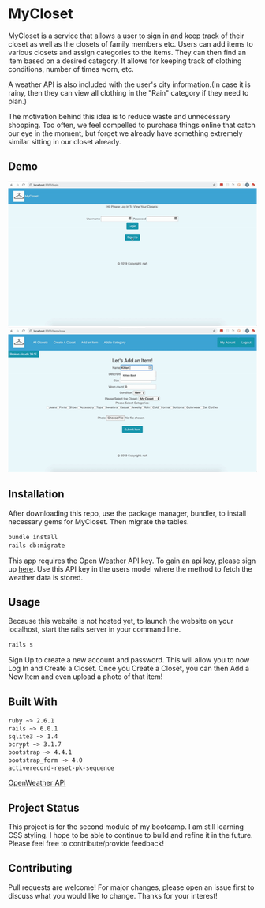# MyCloset

MyCloset is a service that allows a user to sign in and keep track of their closet as well as the closets of family members etc. Users can add items to various closets and assign categories to the items. They can then find an item based on a desired category. It allows for keeping track of clothing conditions, number of times worn, etc. 

A weather API is also included with the user's city information.(In case it is rainy, then they can view all clothing in the "Rain" category if they need to plan.)

The motivation behind this idea is to reduce waste and unnecessary shopping. Too often, we feel compelled to purchase things online that catch our eye in the moment, but forget we already have something extremely similar sitting in our closet already.

## Demo

![Demo part 1](https://github.com/moliver4/ClosetApp/blob/master/app/assets/images/closetdemo1.gif)
![Demo part 2](https://github.com/moliver4/ClosetApp/blob/master/app/assets/images/closetdemo2.gif)
 

## Installation

After downloading this repo, use the package manager, bundler, to install necessary gems for MyCloset. Then migrate the tables. 

```bash
bundle install 
rails db:migrate
```

This app requires the Open Weather API key. 
To gain an api key, please sign up [here](https://rapidapi.com/community/api/open-weather-map/endpoints). Use this API key in the users model where the method to fetch the weather data is stored. 


## Usage
Because this website is not hosted yet,
to launch the website on your localhost, start the rails server in your command line.
```bash
rails s
```
Sign Up to create a new account and password. This will allow you to now Log In and Create a Closet. Once you Create a Closet, you can then Add a New Item and even upload a photo of that item!

## Built With 
```
ruby ~> 2.6.1
rails ~> 6.0.1
sqlite3 ~> 1.4
bcrypt ~> 3.1.7 
bootstrap ~> 4.4.1
bootstrap_form ~> 4.0
activerecord-reset-pk-sequence
```
[OpenWeather API](https://rapidapi.com/community/api/open-weather-map/endpoints)

## Project Status
This project is for the second module of my bootcamp. I am still learning CSS styling. I hope to be able to continue to build and refine it in the future. Please feel free to contribute/provide feedback! 

## Contributing
Pull requests are welcome! For major changes, please open an issue first to discuss what you would like to change. Thanks for your interest!


